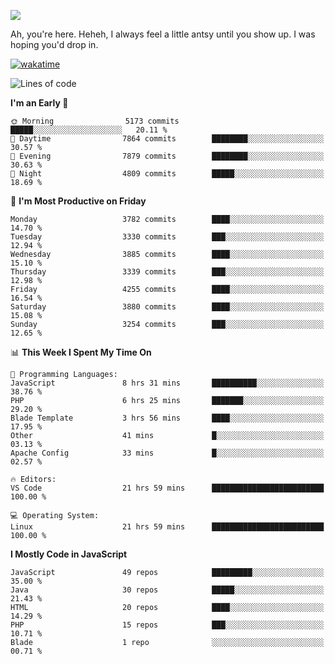 ![](https://media.tenor.com/FUEC3dPyVhEAAAAM/welcome-back-minions.gif)

Ah, you're here. Heheh, 
I always feel a little antsy until you show up. I was hoping you'd drop in.

[![wakatime](https://wakatime.com/badge/user/8ad4afa2-1a56-40d1-a949-4663473915b6.svg)](https://wakatime.com/@mrepol742)

<!--START_SECTION:mrepol742-->
![Lines of code](https://img.shields.io/badge/From%20Hello%20World%20I%27ve%20Written-20.9%20million%20lines%20of%20code-blue)

**I'm an Early 🐤** 

```text
🌞 Morning                5173 commits        █████░░░░░░░░░░░░░░░░░░░░   20.11 % 
🌆 Daytime                7864 commits        ████████░░░░░░░░░░░░░░░░░   30.57 % 
🌃 Evening                7879 commits        ████████░░░░░░░░░░░░░░░░░   30.63 % 
🌙 Night                  4809 commits        █████░░░░░░░░░░░░░░░░░░░░   18.69 % 
```
📅 **I'm Most Productive on Friday** 

```text
Monday                   3782 commits        ████░░░░░░░░░░░░░░░░░░░░░   14.70 % 
Tuesday                  3330 commits        ███░░░░░░░░░░░░░░░░░░░░░░   12.94 % 
Wednesday                3885 commits        ████░░░░░░░░░░░░░░░░░░░░░   15.10 % 
Thursday                 3339 commits        ███░░░░░░░░░░░░░░░░░░░░░░   12.98 % 
Friday                   4255 commits        ████░░░░░░░░░░░░░░░░░░░░░   16.54 % 
Saturday                 3880 commits        ████░░░░░░░░░░░░░░░░░░░░░   15.08 % 
Sunday                   3254 commits        ███░░░░░░░░░░░░░░░░░░░░░░   12.65 % 
```


📊 **This Week I Spent My Time On** 

```text
💬 Programming Languages: 
JavaScript               8 hrs 31 mins       ██████████░░░░░░░░░░░░░░░   38.76 % 
PHP                      6 hrs 25 mins       ███████░░░░░░░░░░░░░░░░░░   29.20 % 
Blade Template           3 hrs 56 mins       ████░░░░░░░░░░░░░░░░░░░░░   17.95 % 
Other                    41 mins             █░░░░░░░░░░░░░░░░░░░░░░░░   03.13 % 
Apache Config            33 mins             █░░░░░░░░░░░░░░░░░░░░░░░░   02.57 % 

🔥 Editors: 
VS Code                  21 hrs 59 mins      █████████████████████████   100.00 % 

💻 Operating System: 
Linux                    21 hrs 59 mins      █████████████████████████   100.00 % 
```

**I Mostly Code in JavaScript** 

```text
JavaScript               49 repos            █████████░░░░░░░░░░░░░░░░   35.00 % 
Java                     30 repos            █████░░░░░░░░░░░░░░░░░░░░   21.43 % 
HTML                     20 repos            ████░░░░░░░░░░░░░░░░░░░░░   14.29 % 
PHP                      15 repos            ███░░░░░░░░░░░░░░░░░░░░░░   10.71 % 
Blade                    1 repo              ░░░░░░░░░░░░░░░░░░░░░░░░░   00.71 % 
```




<!--END_SECTION:mrepol742-->

